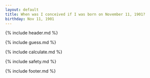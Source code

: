 ```yaml
---
layout: default
title: When was I conceived if I was born on November 11, 1901?
birthday: Nov 11, 1901
---
```


{% include header.md %}

{% include guess.md %}

{% include calculate.md %}

{% include safety.md %}

{% include footer.md %}



